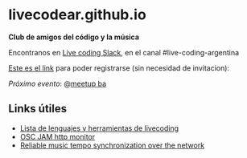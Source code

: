 # livecodear.github.io

**Club de amigos del código y la música**

Encontranos en [Live coding Slack](https://livecode.slack.com/messages/live-coding-argentina),
en el canal #live-coding-argentina

[Este es el link](http://live-code-slack.herokuapp.com) para poder registrarse
(sin necesidad de invitacion):

*Próximo evento*: @[meetup ba](http://meetu.ps/39TsJ2)

## Links útiles

* [Lista de lenguajes y herramientas de livecoding](https://github.com/lvm/awesome-livecoding)
* [OSC JAM http monitor](https://github.com/sonidosmutantes/osc-party)
* [Reliable music tempo synchronization over the network](https://github.com/munshkr/temposyncd)
